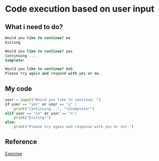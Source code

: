# Code execution based on user input

## What i need to do?

```sql
Would you like to continue? no
Exiting

Would you like to continue? yes
Continuing ...
Complete!

Would you like to continue? bob 
Please try again and respond with yes or no.
```

## My code

```python
user = input("Would you like to continue: ")
if user == "yes" or user == "y" :
    print("Continuing...", "\nComplete!")
elif user == "no" or user == "n":
    print("Exiting!")
else:
    print("Please try again and response with yes or not.")
```

## Reference

[Exercise](https://docs.microsoft.com/en-us/learn/modules/python-if-elif-else/4-challenge)

